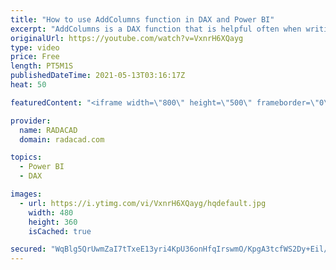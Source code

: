 ```yaml
---
title: "How to use AddColumns function in DAX and Power BI"
excerpt: "AddColumns is a DAX function that is helpful often when writing calculations in Power BI. In this article and video, I’ll explain how you can use it to add calculated columns on the fly to the virtual tables in measures or directly in a table. download the Power BI file from my blog article here: https://radacad.com/how-to-use-addcolumns-function-in-dax-and-power-bi"
originalUrl: https://youtube.com/watch?v=VxnrH6XQayg
type: video
price: Free
length: PT5M1S
publishedDateTime: 2021-05-13T03:16:17Z
heat: 50

featuredContent: "<iframe width=\"800\" height=\"500\" frameborder=\"0\" src=\"https://www.youtube.com/embed/VxnrH6XQayg\" allow=\"accelerometer; autoplay; encrypted-media; gyroscope; picture-in-picture\" allowfullscreen></iframe>"

provider:
  name: RADACAD
  domain: radacad.com

topics:
  - Power BI
  - DAX

images:
  - url: https://i.ytimg.com/vi/VxnrH6XQayg/hqdefault.jpg
    width: 480
    height: 360
    isCached: true

secured: "WqBlg5QrUwmZaI7tTxeE13yri4KpU36onHfqIrswmO/KpgA3tcfWS2Dy+Eil/vg0vah/2/IuGC7Bzzc+bLPhxBYNcotxFmYF7cBKt1PVT5XI4zjVc4jlatl8e49hyoLH/itGuw6FnIwhgInqpQrgewbiLfAP/QrMHhzZpNPA9fMxUBLR4S9xfVWGFaP8Aj2YaDKtSMx6oz70LBmZhlVLj+U6T4gnU8jxKBQiGUTyaYLodXbRzVpeNkisjamPzu8nxhvAFT2CDRbuQlY8p0DMwv7r+zeEQj/oWs3WWIa625Kzrz/yacffhgm2/9BZ53BUb143uf+YE0gxMkqEYfth/sH+Wv8CUVFG8TVgasbOipmWN+8jwtV+ap1vcOTO0U9AI/oihMOc0Aigr552IRQH5avG/137o+mzhSQlE34vJO0=;0WN4yw6jCjVgXmTiyVrgJg=="
---
```


